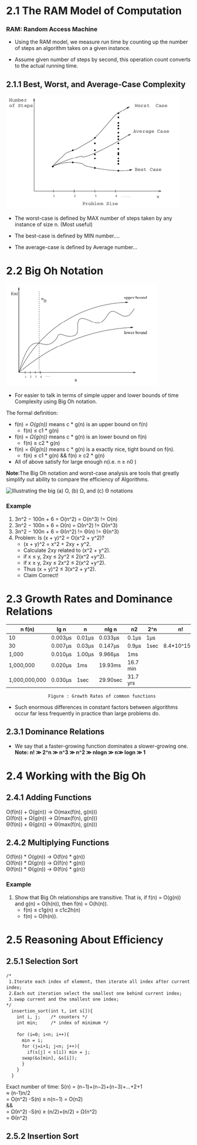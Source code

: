 # 2.1 The RAM Model of Computation

### RAM: Random Access Machine

- Using the RAM model, we measure run time by counting up the number of steps an algorithm takes on a given instance.

- Assume given number of steps by second, this operation count converts to the actual running time.

## 2.1.1 Best, Worst, and Average-Case Complexity
![Best, worst, and average Complexity](https://github.com/Whihat/Data-Structure-and-Algorithms/blob/master/screenshot/screenshot1.jpg
)

- The worst-case is defined by MAX number of steps taken by any instance of size n. (Most useful)

- The best-case is defined by MIN number....

- The average-case is defined by Average number...


# 2.2 Big Oh Notation
![Upper and Lower bounds](https://github.com/Whihat/Data-Structure-and-Algorithms/blob/master/screenshot/screenshot2.jpg)

- For easier to talk in terms of simple upper and lower bounds of time Complexity using Big Oh notation.

The formal definition:
  - f(n) = _O(g(n))_ means c * g(n) is an upper bound on f(n)
    - f(n) ≤ c1 * g(n)
  - f(n) = _Ω(g(n))_ means c * g(n) is an lower bound on f(n)
    - f(n) ≥ c2 * g(n)
  - f(n) = _Θ(g(n))_ means c * g(n) is a exactly nice, tight bound on f(n).
    - f(n) ≤ c1 * g(n) && f(n) ≥ c2 * g(n)
  - All of above satisfy for large enough n(i.e. n ≥ n0 )

**Note**:The Big Oh notation and worst-case analysis are tools that greatly simplify out ability to compare the efficiency of Algorithms.

![Illustrating the big (a) O, (b) Ω, and (c) Θ notations
](https://github.com/Whihat/Data-Structure-and-Algorithms/blob/master/screenshot/screenshot3.jpg)

### Example
1. 3n^2 − 100n + 6 = O(n^2) = O(n^3) != O(n)
2. 3n^2 − 100n + 6 = Ω(n) = Ω(n^2) != Ω(n^3)
3. 3n^2 − 100n + 6 = Θ(n^2) != Θ(n) != Θ(n^3)
4. Problem: Is (x + y)^2 = O(x^2 + y^2)?
    - (x + y)^2 = x^2 + 2xy + y^2.
    - Calculate 2xy related to (x^2 + y^2).
    - if x ≤ y, 2xy ≤ 2y^2 ≤ 2(x^2 +y^2).
    - if x ≥ y, 2xy ≤ 2x^2 ≤ 2(x^2 +y^2).
    - Thus (x + y)^2 ≤ 3(x^2 + y^2).
    - Claim Correct!


# 2.3 Growth Rates and Dominance Relations
| n  f(n)      | lg n    | n       | nlg n   | n2      |  2^n    | n!          |
| -------------|---------|---------|---------|---------|---------|-------------|
| 10           | 0.003μs | 0.01μs  | 0.033μs | 0.1μs   | 1μs     |    | 3.63μs |
| 30           | 0.007μs | 0.03μs  | 0.147μs | 0.9μs   | 1sec    | 8.4*10^15yrs|
| 1,000        | 0.010μs | 1.00μs  | 9.966μs | 1ms     |         |             |
| 1,000,000    | 0.020μs | 1ms     | 19.93ms | 16.7 min|         |             |
| 1,000,000,000| 0.030μs | 1sec    | 29.90sec| 31.7 yrs|         |             |
                    Figure : Growth Rates of common functions

- Such enormous differences in constant factors between algorithms occur far less frequently in practice than large problems do.

## 2.3.1 Dominance Relations
- We say that a faster-growing function dominates a slower-growing one. <br />
**Note: n! ≫ 2^n ≫ n^3 ≫ n^2 ≫ nlogn ≫ n≫ logn ≫ 1**


# 2.4 Working with the Big Oh
## 2.4.1 Adding Functions
  O(f(n)) + O(g(n)) → O(max(f(n), g(n))) <br />
  Ω(f(n)) + Ω(g(n)) → Ω(max(f(n), g(n))) <br />
  Θ(f(n)) + Θ(g(n)) → Θ(max(f(n), g(n))) <br />

## 2.4.2 Multiplying Functions
  O(f(n)) * O(g(n)) → O(f(n) * g(n)) <br />
  Ω(f(n)) * Ω(g(n)) → Ω(f(n) * g(n)) <br />
  Θ(f(n)) * Θ(g(n)) → Θ(f(n) * g(n)) <br />

### Example
1. Show that Big Oh relationships are transitive. That is, if f(n) = O(g(n)) and g(n) = O(h(n)), then f(n) = O(h(n)).
   - f(n) ≤ c1g(n) ≤ c1c2h(n)
   - f(n) = O(h(n)).


# 2.5 Reasoning About Efficiency
## 2.5.1 Selection Sort
  ```
  /*
   1.Iterate each index of element, then iterate all index after current index;
   2.Each out iteration select the smallest one behind current index;
   3.swap current and the smallest one index;
  */
    insertion_sort(int t, int s[]){
      int i, j;    /* counters */
      int min;     /* index of minimum */

      for (i=0; i<n; i++){
        min = i;
        for (j=i+1; j<n; j++){
          if(s[j] < s[i]) min = j;
        swap(&s[min], &s[i]);
        }
      }
    }
  ```
Exact number of time: S(n) = (n−1)+(n−2)+(n−3)+...+2+1 <br />
                           ≈ (n-1)n/2 <br />
                           = O(n^2) -S(n) ≤ n(n−1) = O(n2) <br />
                           && <br />
                           = Ω(n^2) -S(n) ≥ (n/2)×(n/2) = Ω(n^2)  <br />
                           = Θ(n^2)

## 2.5.2 Insertion Sort
